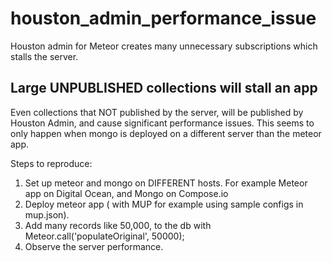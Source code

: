 # houston_admin_performance_issue
Houston admin for Meteor creates many unnecessary subscriptions which stalls the server.

## Large UNPUBLISHED collections will stall an app
Even collections that NOT published by the server, will be published by Houston Admin, and cause significant performance issues. This seems to only happen when mongo is deployed on a different server than the meteor app.

Steps to reproduce: 

1. Set up meteor and mongo on DIFFERENT hosts. For example Meteor app on Digital Ocean, and Mongo on Compose.io
2. Deploy meteor app ( with MUP for example using sample configs in mup.json).
3. Add many records like 50,000,  to the db with Meteor.call('populateOriginal', 50000); 
4. Observe the server performance.
